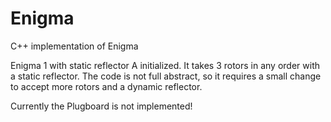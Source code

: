 # Enigma
C++ implementation of Enigma

Enigma 1 with static reflector A initialized.
It takes 3 rotors in any order with a static reflector.
The code is not full abstract, so it requires a small change to accept more rotors and a dynamic reflector.

Currently the Plugboard is not implemented!

